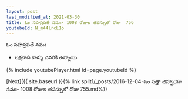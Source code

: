 ```yaml
---
layout: post
last_modified_at: 2021-03-30
title: ఓం సహస్రపతే నమః- 1008 రోజుల తపస్సులో రోజు  756
youtubeId: N_m44lrcL1o
---
```

 
 
 ఓం సహస్రపతే నమః  
 
 -  లక్షలాది కాళ్ళు ఎవరికి ఉన్నాయి 
 
  
 
  
 
 
 
 
 
 


{% include youtubePlayer.html id=page.youtubeId %}
 
[Next]({{ site.baseurl }}{% link  split1/_posts/2016-12-04-ఓం సత్తా జిహ్వాయా నమః- 1008 రోజుల తపస్సులో రోజు  755.md%})
 
